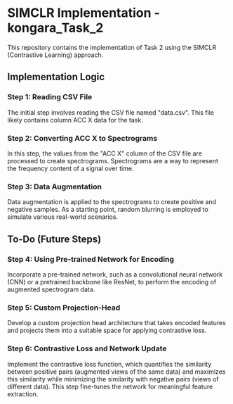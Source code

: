 # SIMCLR Implementation - kongara_Task_2

This repository contains the implementation of Task 2 using the SIMCLR (Contrastive Learning) approach.

## Implementation Logic

### Step 1: Reading CSV File
The initial step involves reading the CSV file named "data.csv". This file likely contains column ACC X data for the task.

### Step 2: Converting ACC X to Spectrograms
In this step, the values from the "ACC X" column of the CSV file are processed to create spectrograms. Spectrograms are a way to represent the frequency content of a signal over time.

### Step 3: Data Augmentation
Data augmentation is applied to the spectrograms to create positive and negative samples. As a starting point, random blurring is employed to simulate various real-world scenarios.

## To-Do (Future Steps)

### Step 4: Using Pre-trained Network for Encoding
Incorporate a pre-trained network, such as a convolutional neural network (CNN) or a pretrained backbone like ResNet, to perform the encoding of augmented spectrogram data.

### Step 5: Custom Projection-Head
Develop a custom projection head architecture that takes encoded features and projects them into a suitable space for applying contrastive loss.

### Step 6: Contrastive Loss and Network Update
Implement the contrastive loss function, which quantifies the similarity between positive pairs (augmented views of the same data) and maximizes this similarity while minimizing the similarity with negative pairs (views of different data). This step fine-tunes the network for meaningful feature extraction.


